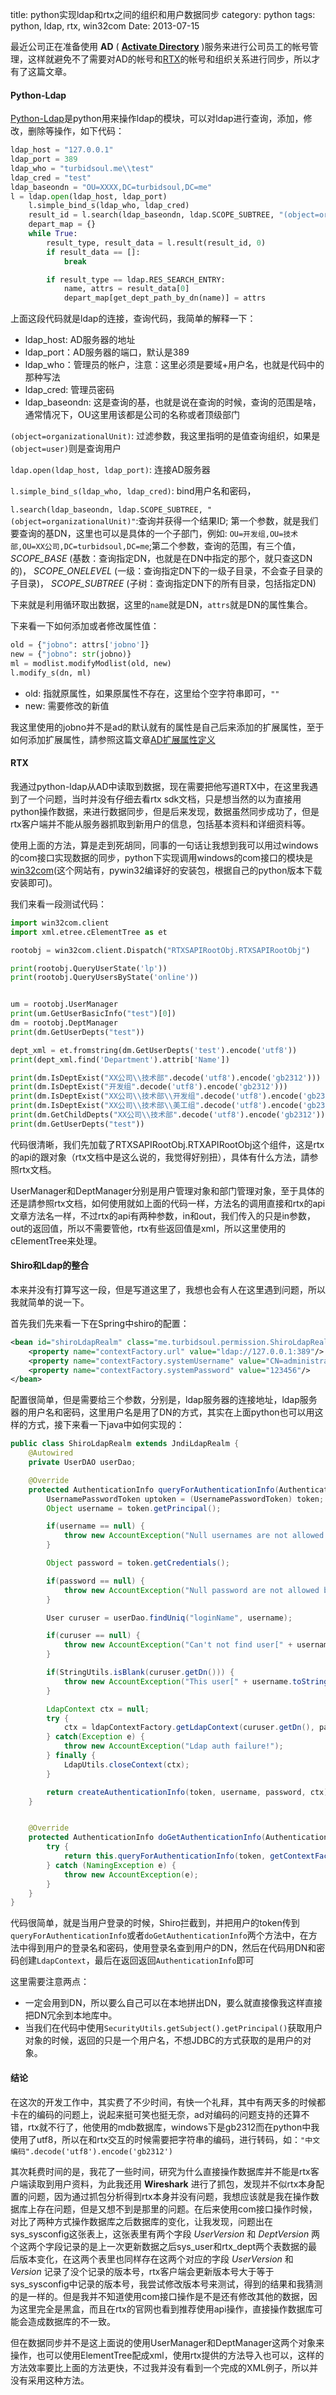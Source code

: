 title: python实现ldap和rtx之间的组织和用户数据同步
category: python
tags: python, ldap, rtx, win32com
Date: 2013-07-15



最近公司正在准备使用 **AD** ( **[Activate Directory][]** )服务来进行公司员工的帐号管理，这样就避免不了需要对AD的帐号和[RTX][]的帐号和组织关系进行同步，所以才有了这篇文章。

#### Python-Ldap

[Python-Ldap][]是python用来操作ldap的模块，可以对ldap进行查询，添加，修改，删除等操作，如下代码：

```python
ldap_host = "127.0.0.1"
ldap_port = 389
ldap_who = "turbidsoul.me\\test"
ldap_cred = "test"
ldap_baseondn = "OU=XXXX,DC=turbidsoul,DC=me"
l = ldap.open(ldap_host, ldap_port)
    l.simple_bind_s(ldap_who, ldap_cred)
    result_id = l.search(ldap_baseondn, ldap.SCOPE_SUBTREE, "(object=organizationalUnit)", None)
    depart_map = {}
    while True:
        result_type, result_data = l.result(result_id, 0)
        if result_data == []:
            break

        if result_type == ldap.RES_SEARCH_ENTRY:
            name, attrs = result_data[0]
            depart_map[get_dept_path_by_dn(name)] = attrs
```


上面这段代码就是ldap的连接，查询代码，我简单的解释一下：

* ldap_host: AD服务器的地址
* ldap_port：AD服务器的端口，默认是389
* ldap_who：管理员的帐户，注意：这里必须是要域+用户名，也就是代码中的那种写法
* ldap_cred: 管理员密码
* ldap_baseondn: 这是查询的基，也就是说在查询的时候，查询的范围是啥，通常情况下，OU这里用该都是公司的名称或者顶级部门

`(object=organizationalUnit)`: 过滤参数，我这里指明的是值查询组织，如果是`(object=user)`则是查询用户

`ldap.open(ldap_host, ldap_port)`: 连接AD服务器

`l.simple_bind_s(ldap_who, ldap_cred)`: bind用户名和密码，

`l.search(ldap_baseondn, ldap.SCOPE_SUBTREE, "(object=organizationalUnit)"`:查询并获得一个结果ID;
第一个参数，就是我们要查询的基DN，这里也可以是具体的一个子部门，例如: `OU=开发组,OU=技术部,OU=XX公司,DC=turbidsoul,DC=me`;第二个参数，查询的范围，有三个值， *SCOPE_BASE* (基数：查询指定DN，也就是在DN中指定的那个，就只查这DN的)， *SCOPE_ONELEVEL* (一级：查询指定DN下的一级子目录，不会查子目录的子目录)， *SCOPE_SUBTREE* (子树：查询指定DN下的所有目录，包括指定DN)

下来就是利用循环取出数据，这里的`name`就是DN，`attrs`就是DN的属性集合。

下来看一下如何添加或者修改属性值：

```python
old = {"jobno": attrs['jobno']}
new = {"jobno": str(jobno)}
ml = modlist.modifyModlist(old, new)
l.modify_s(dn, ml)
```

* old: 指就原属性，如果原属性不存在，这里给个空字符串即可，`""`
* new: 需要修改的新值

我这里使用的jobno并不是ad的默认就有的属性是自己后来添加的扩展属性，至于如何添加扩展属性，請参照这篇文章[AD扩展属性定义][ad_extend_prop]

#### RTX

我通过python-ldap从AD中读取到数据，现在需要把他写道RTX中，在这里我遇到了一个问题，当时并没有仔细去看rtx sdk文档，只是想当然的以为直接用python操作数据，来进行数据同步，但是后来发现，数据虽然同步成功了，但是rtx客户端并不能从服务器抓取到新用户的信息，包括基本资料和详细资料等。

使用上面的方法，算是走到死胡同，同事的一句话让我想到我可以用过windows的com接口实现数据的同步，python下实现调用windows的com接口的模块是[win32com][](这个网站有，pywin32编译好的安装包，根据自己的python版本下载安装即可)。

我们来看一段测试代码：

```python
import win32com.client
import xml.etree.cElementTree as et

rootobj = win32com.client.Dispatch("RTXSAPIRootObj.RTXSAPIRootObj")

print(rootobj.QueryUserState('lp'))
print(rootobj.QueryUsersByState('online'))


um = rootobj.UserManager
print(um.GetUserBasicInfo("test")[0])
dm = rootobj.DeptManager
print(dm.GetUserDepts("test"))

dept_xml = et.fromstring(dm.GetUserDepts('test').encode('utf8'))
print(dept_xml.find('Department').attrib['Name'])

print(dm.IsDeptExist("XX公司\\技术部".decode('utf8').encode('gb2312')))
print(dm.IsDeptExist("开发组".decode('utf8').encode('gb2312')))
print(dm.IsDeptExist("XX公司\\技术部\\开发组".decode('utf8').encode('gb2312')))
print(dm.IsDeptExist("XX公司\\技术部\\美工组".decode('utf8').encode('gb2312')))
print(dm.GetChildDepts("XX公司\\技术部".decode('utf8').encode('gb2312')))
print(dm.GetUserDepts("test"))
```

代码很清晰，我们先加载了RTXSAPIRootObj.RTXAPIRootObj这个组件，这是rtx的api的跟对象（rtx文档中是这么说的，我觉得好别扭），具体有什么方法，請参照rtx文档。

UserManager和DeptManager分别是用户管理对象和部门管理对象，至于具体的还是請参照rtx文档，如何使用就如上面的代码一样，方法名的调用直接和rtx的api文章方法名一样，不过rtx的api有两种参数，in和out，我们传入的只是in参数，out的返回值，所以不需要管他，rtx有些返回值是xml，所以这里使用的cElementTree来处理。


#### Shiro和Ldap的整合

本来并没有打算写这一段，但是写道这里了，我想也会有人在这里遇到问题，所以我就简单的说一下。

首先我们先来看一下在Spring中shiro的配置：

```xml
<bean id="shiroLdapRealm" class="me.turbidsoul.permission.ShiroLdapRealm">
    <property name="contextFactory.url" value="ldap://127.0.0.1:389"/>
    <property name="contextFactory.systemUsername" value="CN=administrator,DC=isoushi,DC=cn"/>
    <property name="contextFactory.systemPassword" value="123456"/>
</bean>
```

配置很简单，但是需要给三个参数，分别是，ldap服务器的连接地址，ldap服务器的用户名和密码，这里用户名是用了DN的方式，其实在上面python也可以用这样的方式，接下来看一下java中如何实现的：

```java
public class ShiroLdapRealm extends JndiLdapRealm {
    @Autowired
    private UserDAO userDao;

    @Override
    protected AuthenticationInfo queryForAuthenticationInfo(AuthenticationToken token, LdapContextFactory ldapContextFactory) throws NamingException {
        UsernamePasswordToken uptoken = (UsernamePasswordToken) token;
        Object username = token.getPrincipal();

        if(username == null) {
            throw new AccountException("Null usernames are not allowed by this realm.");
        }

        Object password = token.getCredentials();

        if(password == null) {
            throw new AccountException("Null password are not allowed by this realm.");
        }

        User curuser = userDao.findUniq("loginName", username);

        if(curuser == null) {
            throw new AccountException("Can't not find user[" + username.toString() + "] in system." );
        }

        if(StringUtils.isBlank(curuser.getDn())) {
            throw new AccountException("This user[" + username.toString() + "] has not ldap server." );
        }

        LdapContext ctx = null;
        try {
            ctx = ldapContextFactory.getLdapContext(curuser.getDn(), password);
        } catch(Exception e) {
            throw new AccountException("Ldap auth failure!");
        } finally {
            LdapUtils.closeContext(ctx);
        }

        return createAuthenticationInfo(token, username, password, ctx);
    }


    @Override
    protected AuthenticationInfo doGetAuthenticationInfo(AuthenticationToken token) throws AuthenticationException {
        try {
            return this.queryForAuthenticationInfo(token, getContextFactory());
        } catch (NamingException e) {
            throw new AccountException(e);
        }
    }
}
```

代码很简单，就是当用户登录的时候，Shiro拦截到，并把用户的token传到`queryForAuthenticationInfo`或者`doGetAuthenticationInfo`两个方法中，在方法中得到用户的登录名和密码，使用登录名查到用户的DN，然后在代码用DN和密码创建`LdapContext`，最后在返回返回`AuthenticationInfo`即可

这里需要注意两点：

* 一定会用到DN，所以要么自己可以在本地拼出DN，要么就直接像我这样直接把DN冗余到本地库中。
* 当我们在代码中使用`SecurityUtils.getSubject().getPrincipal()`获取用户对象的时候，返回的只是一个用户名，不想JDBC的方式获取的是用户的对象。

#### 结论

在这次的开发工作中，其实费了不少时间，有快一个礼拜，其中有两天多的时候都卡在的编码的问题上，说起来挺可笑也挺无奈，ad对编码的问题支持的还算不错，rtx就不行了，他使用的mdb数据库，windows下是gb2312而在python中我使用了utf8，所以在和rtx交互的时候需要把字符串的编码，进行转码，如：`"中文编码".decode('utf8').encode('gb2312')`

其次耗费时间的是，我花了一些时间，研究为什么直接操作数据库并不能是rtx客户端读取到用户资料，为此我还用 **Wireshark** 进行了抓包，发现并不似rtx本身配置的问题，因为通过抓包分析得到rtx本身并没有问题，我想应该就是我在操作数据库上存在问题，但是又想不到是那里的问题。在后来使用com接口操作时候，对比了两种方式操作数据库之后数据库的变化，让我发现，问题出在sys_sysconfig这张表上，这张表里有两个字段 *UserVersion* 和 *DeptVersion* 两个这两个字段记录的是上一次更新数据之后sys_user和rtx_dept两个表数据的最后版本变化，在这两个表里也同样存在这两个对应的字段 *UserVersion* 和 *Version* 记录了没个记录的版本号，rtx客户端会更新版本号大于等于sys_sysconfig中记录的版本号，我尝试修改版本号来测试，得到的结果和我猜测的是一样的。但是我并不知道使用com接口操作是不是还有修改其他的数据，因为这里完全是黑盒，而且在rtx的官网也看到推荐使用api操作，直接操作数据库可能会造成数据库的不一致。

但在数据同步并不是这上面说的使用UserManager和DeptManager这两个对象来操作，也可以使用ElementTree配成xml，使用rtx提供的方法导入也可以，这样的方法效率要比上面的方法更快，不过我并没有看到一个完成的XML例子，所以并没有采用这种方法。


[Activate Directory]: https://zh.wikipedia.org/wiki/Active_Directory "Active Directory"
[RTX]: http://rtx.tencent.com/rtx/index.shtml "RTX"
[Python-Ldap]:http://www.python-ldap.org/ "LDAP client API for Python"
[ad_extend_prop]: http://docs.tidyinfo.com/?p=309 "AD扩展属性定义"
[win32com]: http://www.lfd.uci.edu/~gohlke/pythonlibs/ "Unofficial Windows Binaries for Python Extension Packages"
